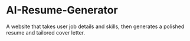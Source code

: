 # AI-Resume-Generator
A website that takes user job details and skills, then generates a polished resume and tailored cover letter.
